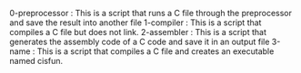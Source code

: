 0-preprocessor : This is a script that runs a C file through the preprocessor and save the result into another file
1-compiler : This is a script that compiles a C file but does not link.
2-assembler : This is a script that generates the assembly code of a C code and save it in an output file
3-name : This is a script that compiles a C file and creates an executable named cisfun.

